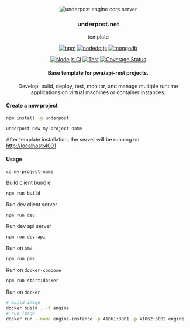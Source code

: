 <p align="center">
  <img src="https://underpost.net/assets/splash/apple-touch-icon-precomposed.png" alt="underpost engine core server"/>
</p>

<div align="center">

### underpost.net

</div>

<div align="center">

template

</div>

<div align="center">

<a href='https://www.npmjs.com/package/npm/v/10.2.3' target="_blank"><img alt='npm' src='https://img.shields.io/badge/npm v10.2.3-100000?style=flat&logo=npm&logoColor=white&labelColor=CB3837&color=727273'/></a> <a href='https://nodejs.org/download/release/v21.2.0/' target="_blank"><img alt='nodedotjs' src='https://img.shields.io/badge/node v21.2.0-100000?style=flat&logo=nodedotjs&logoColor=white&labelColor=5FA04E&color=727273'/></a> <a href='https://pgp.mongodb.com/' target="_blank"><img alt='mongodb' src='https://img.shields.io/badge/mongodb_server v7.0-100000?style=flat&logo=mongodb&logoColor=white&labelColor=47A248&color=727273'/></a>

</div>

<div align="center">

[![Node.js CI](https://github.com/underpostnet/engine/actions/workflows/docker-image.yml/badge.svg?branch=master)](https://github.com/underpostnet/engine/actions/workflows/docker-image.yml) [![Test](https://github.com/underpostnet/engine/actions/workflows/coverall.yml/badge.svg?branch=master)](https://github.com/underpostnet/engine/actions/workflows/coverall.yml) [![Coverage Status](https://coveralls.io/repos/github/underpostnet/engine/badge.svg?branch=master)](https://coveralls.io/github/underpostnet/engine?branch=master)

</div>

<div align="center">

#### Base template for pwa/api-rest projects.

Develop, build, deploy, test, monitor, and manage multiple runtime applications on virtual machines or container instances.

</div>

<!-- #### Optional version environments -->
<!-- https://kapasia-dev-ed.my.site.com/Badges4Me/s/ -->
<!-- https://simpleicons.org/ -->

#### Create a new project

```bash
npm install -g underpost
```

```bash
underpost new my-project-name
```

After template installation, the server will be running on [http://localhost:4001](http://localhost:4001)

#### Usage

`cd my-project-name`

Build client bundle

```bash
npm run build
```

Run dev client server

```bash
npm run dev
```

Run dev api server

```bash
npm run dev-api
```

Run on `pm2`

```bash
npm run pm2
```

Run on `docker-compose`

```bash
npm run start:docker
```

Run on `docker`

```bash
# build image
docker build . -t engine
# run image
docker run --name engine-instance -p 41061:3001 -p 41062:3002 engine
```
